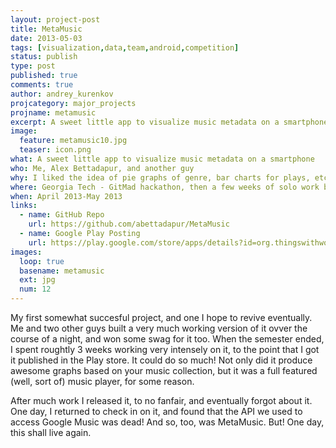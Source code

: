 ```yaml
---
layout: project-post
title: MetaMusic
date: 2013-05-03 
tags: [visualization,data,team,android,competition]
status: publish
type: post
published: true
comments: true
author: andrey_kurenkov
projcategory: major_projects
projname: metamusic
excerpt: A sweet little app to visualize music metadata on a smartphone
image:
  feature: metamusic10.jpg
  teaser: icon.png
what: A sweet little app to visualize music metadata on a smartphone
who: Me, Alex Bettadapur, and another guy
why: I liked the idea of pie graphs of genre, bar charts for plays, etc... I still think this should exist in other apps.
where: Georgia Tech - GitMad hackathon, then a few weeks of solo work before my internship
when: April 2013-May 2013 
links:
  - name: GitHub Repo
    url: https://github.com/abettadapur/MetaMusic
  - name: Google Play Posting
    url: https://play.google.com/store/apps/details?id=org.thingswithworth.metamusic&feature=search_result#?t=W251bGwsMSwyLDEsIm9yZy50aGluZ3N3aXRod29ydGgubWV0YW11c2ljIl0.
images:
  loop: true
  basename: metamusic
  ext: jpg
  num: 12
---
```

My first somewhat succesful project, and one I hope to revive eventually. Me and two other guys built a very much working version of it ovver the course of a night, and won some swag for it too. When the semester ended, I spent roughtly 3 weeks working very intensely on it, to the point that I got it published in the Play store. It could do so much! Not only did it produce awesome graphs based on your music collection, but it was a full featured (well, sort of) music player, for some reason. 

After much work I released it, to no fanfair, and eventually forgot about it. One day, I returned to check in on it, and found that the API we used to access Google Music was dead! And so, too, was MetaMusic. But! One day, this shall live again.
